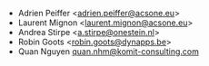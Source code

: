 - Adrien Peiffer \<<adrien.peiffer@acsone.eu>\>
- Laurent Mignon \<<laurent.mignon@acsone.eu>\>
- Andrea Stirpe \<<a.stirpe@onestein.nl>\>
- Robin Goots \<<robin.goots@dynapps.be>\>
- Quan Nguyen <quan.nhm@komit-consulting.com>
